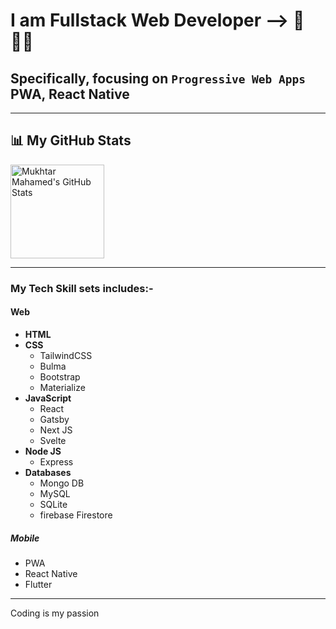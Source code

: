 # I am Fullstack Web Developer -->  🚀👨‍💻
## Specifically, focusing on `Progressive Web Apps` **PWA**, React Native

---

## 📊 My GitHub Stats

 <img align="center" height="150px" alt="Mukhtar Mahamed's GitHub Stats" src="https://github-readme-stats.vercel.app/api?username=janogale&show_icons=true&show_icons=true&include_all_commits=true&hide_border=true&theme=default" /> 

---

### My Tech Skill sets includes:-

#### Web
- **HTML**
- **CSS**
  - TailwindCSS
  - Bulma 
  - Bootstrap
  - Materialize
- **JavaScript**
  - React
   - Gatsby
   - Next JS
  - Svelte
- **Node JS**
  - Express
- **Databases**
  - Mongo DB
  - MySQL
  - SQLite
  - firebase Firestore
##### Mobile
 - PWA
 - React Native
 - Flutter
 ---
 Coding is my passion

